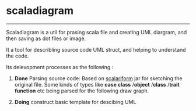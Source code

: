 # scaladiagram

--------
Scaladiagram is a util for prasing scala file and creating UML diargram, and then saving as dot files or image.

It a tool for describling source code UML struct, and helping to understand the code.

Its delevopment processes as the following :

1. **Done** Parsing source code:  Based on [scalariform](http://scala-ide.github.com/scalariform/) jar for sketching the original file.
   Some kinds of types like **case class** /**object** /**class** /**trait** **function** etc being parsed for the following draw graph.
  
2. **Doing** construct basic template for descibing UML  
   

